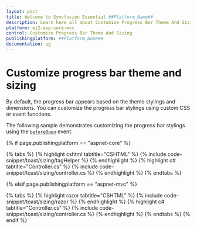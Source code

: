 ```yaml
---
layout: post
title: Welcome to Syncfusion Essential ##Platform_Name##
description: Learn here all about Customize Progress Bar Theme And Sizing of Syncfusion Essential ##Platform_Name## widgets based on HTML5 and jQuery.
platform: ej2-asp-core-mvc
control: Customize Progress Bar Theme And Sizing
publishingplatform: ##Platform_Name##
documentation: ug
---
```



# Customize progress bar theme and sizing

By default, the progress bar appears based on the theme stylings and dimensions. You can customize the progress bar stylings using custom CSS or event functions.

The following sample demonstrates customizing the progress bar stylings using the [`beforeOpen`](https://help.syncfusion.com/cr/aspnetcore-js2/Syncfusion.EJ2.Notifications.Toast.html#Syncfusion_EJ2_Notifications_Toast_BeforeOpen) event.

{% if page.publishingplatform == "aspnet-core" %}

{% tabs %}
{% highlight cshtml tabtitle="CSHTML" %}
{% include code-snippet/toast/sizing/tagHelper %}
{% endhighlight %}
{% highlight c# tabtitle="Controller.cs" %}
{% include code-snippet/toast/sizing/controller.cs %}
{% endhighlight %}
{% endtabs %}

{% elsif page.publishingplatform == "aspnet-mvc" %}

{% tabs %}
{% highlight razor tabtitle="CSHTML" %}
{% include code-snippet/toast/sizing/razor %}
{% endhighlight %}
{% highlight c# tabtitle="Controller.cs" %}
{% include code-snippet/toast/sizing/controller.cs %}
{% endhighlight %}
{% endtabs %}
{% endif %}


